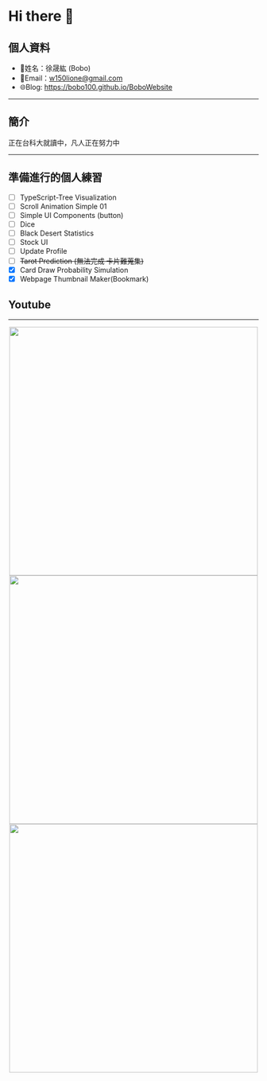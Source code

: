 # Hi there 👋

## 個人資料

- 🤖姓名：徐晟紘 (Bobo)
- 📧Email：<a href="mailto:w150lione@gmail.com">w150lione@gmail.com</a>
- 🌐Blog: <a href="https://bobo100.github.io/BoboWebsite">https://bobo100.github.io/BoboWebsite</a>

***

## 簡介

正在台科大就讀中，凡人正在努力中

***

## 準備進行的個人練習

- [ ] TypeScript-Tree Visualization
- [ ] Scroll Animation Simple 01
- [ ] Simple UI Components (button)
- [ ] Dice
- [ ] Black Desert Statistics
- [ ] Stock UI
- [ ] Update Profile
- [ ] ~~Tarot Prediction (無法完成 卡片難蒐集)~~
- [X] Card Draw Probability Simulation
- [X] Webpage Thumbnail Maker(Bookmark)

## Youtube
<!-- YOUTUBE:START -->
<!-- YOUTUBE:END -->

<!-- - [ ] TypeScript-Tree Visualization
    <div class="container">
    <div class="skills not_start">0%</div>
    </div>
- [ ] Scroll Animation Simple 01
    <div class="container">
    <div class="skills twity">10%</div>
    </div>
- [ ] Simple UI Components (button)
    <div class="container">
    <div class="skills not_start">0%</div>
    </div>
- [ ] Tarot Prediction
    <div class="container">
    <div class="skills not_start">0%</div>
    </div>
- [X] Card Draw Probability Simulation
    <div class="container">
    <div class="skills ninty">90%</div>
    </div>
- [X] Webpage Thumbnail Maker(Bookmark)
    <div class="container">
    <div class="skills ninty">90%</div>
    </div>

<style>
.container {
    width: 18%;
    background-color: dimgray;
    border-radius: 15px;

}
.skills {
    text-align: right;
    line-height: 20px;
    color: white;
    border-radius: 15px;
    padding-right: 3px;
}
.not_start {

}
.twity {width: 20%; background-color: #a2cffe;}
.ninty {width: 90%; background-color: #a2cffe;}
</style> -->

***

<!-- ![Leetcode Stats](https://leetcard.jacoblin.cool/lione1234) -->

<div align=center><img width="500" src ="https://leetcard.jacoblin.cool/lione1234"/></div>

<!-- ![Anurag's GitHub stats](https://github-readme-stats.vercel.app/api?username=bobo100&show_icons=true&theme=radical) -->

<div align=center><img width="500" src ="https://github-readme-stats.vercel.app/api?username=bobo100&show_icons=true&theme=radical"/></div>

<!-- ![Top Langs](https://github-readme-stats.vercel.app/api/top-langs/?username=bobo100&layout=compact) -->

<div align=center><img width="500" src ="https://github-readme-stats.vercel.app/api/top-langs/?username=bobo100&layout=compact"/></div>
